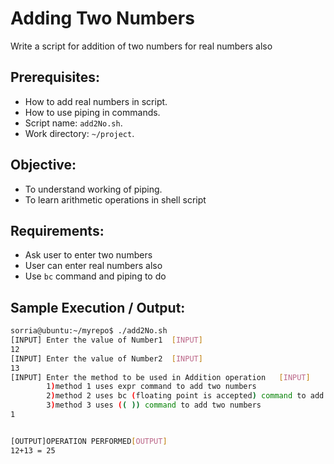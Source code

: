 # Adding Two Numbers

Write a script for addition of two numbers for real numbers also

## Prerequisites:

- How to add real numbers in script.
- How to use piping in commands.
- Script name: `add2No.sh`.
- Work directory: `~/project`.

## Objective:

- To understand working of piping.
- To learn arithmetic operations in shell script

## Requirements:

- Ask user to enter two numbers
- User can enter real numbers also
- Use `bc` command and piping to do

## Sample Execution / Output:

```bash
sorria@ubuntu:~/myrepo$ ./add2No.sh
[INPUT]	Enter the value of Number1	[INPUT]
12
[INPUT]	Enter the value of Number2	[INPUT]
13
[INPUT]	Enter the method to be used in Addition operation	[INPUT]
		1)method 1 uses expr command to add two numbers
		2)method 2 uses bc (floating point is accepted) command to add two numbers
		3)method 3 uses (( )) command to add two numbers
1


[OUTPUT]OPERATION PERFORMED[OUTPUT]
12+13 = 25
```

